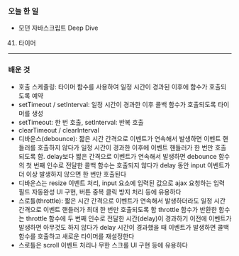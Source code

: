 ### 오늘 한 일
- 모던 자바스크립트 Deep Dive
41. 타이머
___
### 배운 것
- 호출 스케줄링: 타이머 함수를 사용하여 일정 시간이 경과된 이후에 함수가 호출되도록 예약
- setTimeout / setInterval: 일정 시간이 경과한 이후 콜백 함수가 호출되도록 타이머를 생성
- setTimeout: 한 번 호출, setInterval: 반복 호출
- clearTimeout / clearInterval
- 디바운스(debounce): 짧은 시간 간격으로 이벤트가 연속해서 발생하면 이벤트 핸들러를 호출하지 않다가 일정 시간이 경과한 이후에 이벤트 핸들러가 한 번만 호출되도록 함. 
delay보다 짧은 간격으로 이벤트가 연속해서 발생하면 debounce 함수의 첫 번째 인수로 전달한 콜백 함수는 호출되지 않다가 delay 동안 input 이벤트가 더 이상 발생하지 않으면 한 번만 호출된다
- 디바운스는 resize 이벤트 처리, input 요소에 입력된 값으로 ajax 요청하는 입력 필드 자동완성 UI 구현, 버튼 중복 클릭 방지 처리 등에 유용하다
- 스로틀(throttle): 짧은 시간 간격으로 이벤트가 연속해서 발생하더라도 일정 시간 간격으로 이벤트 핸들러가 최대 한 번만 호출되도록 함
throttle 함수가 반환한 함수는 throttle 함수에 두 번째 인수로 전달한 시간(delay)이 경과하기 이전에 이벤트가 발생하면 아무것도 하지 않다가 delay 시간이 경과했을 때 이벤트가 발생하면 콜백 함수를 호출하고 새로운 타이머를 재설정한다
- 스로틀은 scroll 이벤트 처리나 무한 스크롤 UI 구현 등에 유용하다
